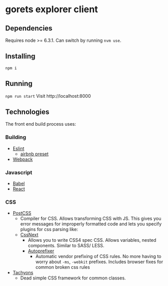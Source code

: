 gorets explorer client
======================

## Dependencies

Requires node >= 6.3.1. Can switch by running `nvm use`.

## Installing

`npm i`

## Running

`npm run start`
Visit http://localhost:8000

## Technologies

The front end build process uses:

### Building

- [Eslint](http://eslint.org/)
	- [airbnb preset](https://github.com/airbnb/javascript)
- [Webpack](https://webpack.github.io/)

### Javascript

- [Babel](http://babeljs.io/)
- [React](https://facebook.github.io/react/)

### CSS

- [PostCSS](http://postcss.org/)
	- Compiler for CSS. Allows transforming CSS with JS. This gives you error messages for improperly formatted code and lets you specify plugins for css parsing like:
  - [CssNext](http://cssnext.io/)
    - Allows you to write CSS4 spec CSS. Allows variables, nested components. Similar to SASS/ LESS.
  	- [Autoprefixer](https://github.com/postcss/autoprefixer)
  		- Automatic vendor prefixing of CSS rules. No more having to worry about `-ms`, `-webkit` prefixes. Includes browser fixes for common broken css rules
- [Tachyons](http://tachyons.io/#getting-started)
  - Dead simple CSS framework for common classes.
